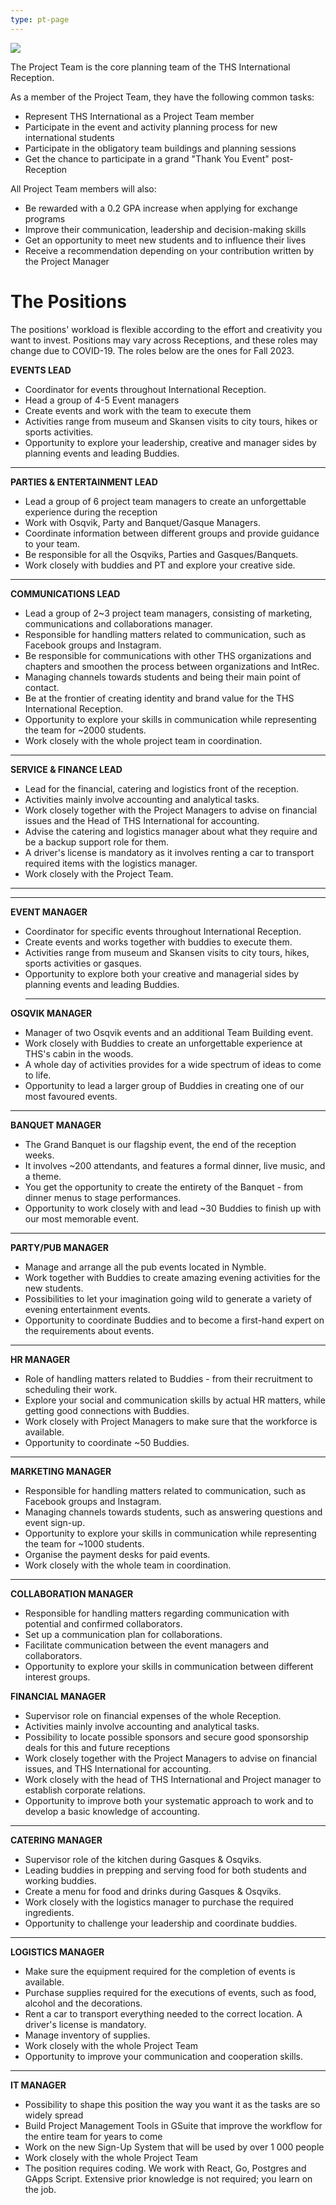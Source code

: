 ```yaml
---
type: pt-page
---
```

![](/./pt-collage-4.jpg)

The Project Team is the core planning team of the THS International Reception.  

As a member of the Project Team, they have the following common tasks: 

* Represent THS International as a Project Team member
* Participate in the event and activity planning process for new international students
* Participate in the obligatory team buildings and planning sessions
* Get the chance to participate in a grand "Thank You Event" post-Reception

All Project Team members will also:

* Be rewarded with a 0.2 GPA increase when applying for exchange programs
* Improve their communication, leadership and decision-making skills
* Get an opportunity to meet new students and to influence their lives
* Receive a recommendation depending on your contribution written by the Project Manager

# **The Positions**

The positions' workload is flexible according to the effort and creativity you want to invest. Positions may vary across Receptions, and these roles may change due to COVID-19. The roles below are the ones for Fall 2023.

**EVENTS LEAD**

* Coordinator for events throughout International Reception.
* Head a group of 4-5 Event managers
* Create events and work with the team to execute them
* Activities range from museum and Skansen visits to city tours, hikes or sports activities.
* Opportunity to explore your leadership, creative and manager sides by planning events and leading Buddies.



- - -

**PARTIES & ENTERTAINMENT LEAD**

* Lead a group of 6 project team managers to create an unforgettable experience during the reception 
* Work with Osqvik, Party and Banquet/Gasque Managers.
* Coordinate information between different groups and provide guidance to your team.
* Be responsible for all the Osqviks, Parties and Gasques/Banquets. 
* Work closely with buddies and PT and explore your creative side. 



- - -

**COMMUNICATIONS LEAD**

* Lead a group of 2~3 project team managers, consisting of marketing, communications and collaborations manager.
* Responsible for handling matters related to communication, such as Facebook groups and Instagram.
* Be responsible for communications with other THS organizations and chapters and smoothen the process between organizations and IntRec. 
* Managing channels towards students and being their main point of contact.
* Be at the frontier of creating identity and brand value for the THS International Reception.
* Opportunity to explore your skills in communication while representing the team for ~2000 students.
* Work closely with the whole project team in coordination.



- - -

**SERVICE & FINANCE LEAD**

* Lead for the financial, catering and logistics front of the reception.
* Activities mainly involve accounting and analytical tasks.
* Work closely together with the Project Managers to advise on financial issues and the Head of THS International for accounting.
* Advise the catering and logistics manager about what they require and be a backup support role for them.
* A driver's license is mandatory as it involves renting a car to transport required items with the logistics manager.
* Work closely with the Project Team. 

- - -

- - -

**EVENT MANAGER** 

* Coordinator for specific events throughout International Reception.
* Create events and works together with buddies to execute them.
* Activities range from museum and Skansen visits to city tours, hikes, sports activities or gasques.
* Opportunity to explore both your creative and managerial sides by planning events and leading Buddies.
  - - -

**OSQVIK MANAGER**

* Manager of two Osqvik events and an additional Team Building event.
* Work closely with Buddies to create an unforgettable experience at THS's cabin in the woods.
* A whole day of activities provides for a wide spectrum of ideas to come to life.
* Opportunity to lead a larger group of Buddies in creating one of our most favoured events.

- - -

**BANQUET MANAGER** 

* The Grand Banquet is our flagship event, the end of the reception weeks.
* It involves ~200 attendants, and features a formal dinner, live music, and a theme. 
* You get the opportunity to create the entirety of the Banquet - from dinner menus to stage performances.
* Opportunity to work closely with and lead ~30 Buddies to finish up with our most memorable event.

- - -

**PARTY/PUB MANAGER**

* Manage and arrange all the pub events located in Nymble.
* Work together with Buddies to create amazing evening activities for the new students.
* Possibilities to let your imagination going wild to generate a variety of evening entertainment events.
* Opportunity to coordinate Buddies and to become a first-hand expert on the requirements about events.

- - -

**HR MANAGER**

* Role of handling matters related to Buddies - from their recruitment to scheduling their work.
* Explore your social and communication skills by actual HR matters, while getting good connections with Buddies.
* Work closely with Project Managers to make sure that the workforce is available.
* Opportunity to coordinate ~50 Buddies.

- - -

**MARKETING MANAGER**

* Responsible for handling matters related to communication, such as Facebook groups and Instagram.
* Managing channels towards students, such as answering questions and event sign-up.
* Opportunity to explore your skills in communication while representing the team for ~1000 students.
* Organise the payment desks for paid events.
* Work closely with the whole team in coordination.

- - -

**COLLABORATION MANAGER**

* Responsible for handling matters regarding communication with potential and confirmed collaborators.
* Set up a communication plan for collaborations.
* Facilitate communication between the event managers and collaborators.
* Opportunity to explore your skills in communication between different interest groups.

**FINANCIAL MANAGER** 

* Supervisor role on financial expenses of the whole Reception.
* Activities mainly involve accounting and analytical tasks.
* Possibility to locate possible sponsors and secure good sponsorship deals for this and future receptions
* Work closely together with the Project Managers to advise on financial issues, and THS International for accounting.
* Work closely with the head of THS International and Project manager to establish corporate relations.
* Opportunity to improve both your systematic approach to work and to develop a basic knowledge of accounting.

- - -

**CATERING MANAGER** 

* Supervisor role of the kitchen during Gasques & Osqviks.
* Leading buddies in prepping and serving food for both students and working buddies.
* Create a menu for food and drinks during Gasques & Osqviks.
* Work closely with the logistics manager to purchase the required ingredients.
* Opportunity to challenge your leadership and coordinate buddies.

- - -

**LOGISTICS MANAGER** 

* Make sure the equipment required for the completion of events is available.
* Purchase supplies required for the executions of events, such as food, alcohol and the decorations.
* Rent a car to transport everything needed to the correct location. A driver's license is mandatory.
* Manage inventory of supplies.
* Work closely with the whole Project Team
* Opportunity to improve your communication and cooperation skills.

- - -

**IT MANAGER** 

* Possibility to shape this position the way you want it as the tasks are so widely spread
* Build Project Management Tools in GSuite that improve the workflow for the entire team for years to come
* Work on the new Sign-Up System that will be used by over 1 000 people
* Work closely with the whole Project Team
* The position requires coding. We work with React, Go, Postgres and GApps Script. Extensive prior knowledge is not required; you learn on the job.
